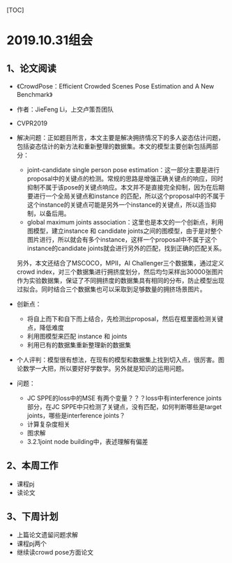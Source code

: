 [TOC]

# 2019.10.31组会

## 1、论文阅读

* 《CrowdPose：Efficient Crowded Scenes Pose Estimation and A New Benchmark》

* 作者：JieFeng Li，上交卢策吾团队

* CVPR2019

* 解决问题：正如题目所言，本文主要是解决拥挤情况下的多人姿态估计问题，包括姿态估计的新方法和重新整理的数据集。本文的模型主要创新包括两部分：

  * joint-candidate single person pose estimation：这一部分主要是进行proposal中的关键点的检测。常规的思路是增强正确关键点的响应，同时抑制不属于该pose的关键点响应。本文并不是直接完全抑制，因为在后期要进行一个全局关键点和instance 的匹配，所以这个proposal中的不属于这个instance的关键点可能是另外一个instance的关键点，所以适当抑制，以备后用。
  * global maximum joints association：这里也是本文的一个创新点，利用图模型，建立instance 和 candidate joints之间的图模型，由于是对整个图片进行，所以就会有多个instance，这样一个proposal中不属于这个instance的candidate joints就会进行另外的匹配，找到正确的匹配关系。

  另外，本文还结合了MSCOCO，MPII，AI Challenger三个数据集，通过定义crowd index，对三个数据集进行拥挤度划分，然后均匀采样出30000张图片作为实验数据集，保证了不同拥挤度的数据集具有相同的分布，防止模型出现过拟合。同时结合三个数据集也可以采取到足够数量的拥挤场景图片。

* 创新点：

  * 将自上而下和自下而上结合，先检测出proposal，然后在框里面检测关键点，降低难度
  * 利用图模型来匹配 instance 和 joints
  * 利用已有的数据集重新整理新的数据集

* 个人评判：模型很有想法，在现有的模型和数据集上找到切入点，很厉害。图论数学一大把，所以要好好学数学。另外就是知识的运用问题。

* 问题：

  * JC SPPE的loss中的MSE 有两个变量？？？loss中有interference  joints部分，在JC SPPE中只检测了关键点，没有匹配，如何判断哪些是target joints，哪些是interference joints？ 
  * 计算复杂度相关
  * 图求解
  * 3.2.1joint node building中，表述理解有偏差





## 2、本周工作

* 课程pj
* 读论文



## 3、下周计划

* 上篇论文遗留问题求解
* 课程pj两个
* 继续读crowd pose方面论文